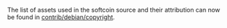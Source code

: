 The list of assets used in the softcoin source and their attribution can now be found in [contrib/debian/copyright](../contrib/debian/copyright).
